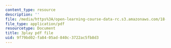 ```yaml
---
content_type: resource
description: ''
file: /media/https%3A/open-learning-course-data-rc.s3.amazonaws.com/18-01sc-single-variable-calculus-fall-2010/9f79bd02fa8405ad840c3722ac5fb8d3_MK_0QHbUnIA.pdf
file_type: application/pdf
resourcetype: Document
title: 3play pdf file
uid: 9f79bd02-fa84-05ad-840c-3722ac5fb8d3
---
```

